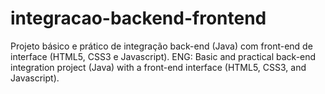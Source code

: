 # integracao-backend-frontend
Projeto básico e prático de integração back-end (Java) com front-end de interface (HTML5, CSS3 e Javascript). ENG: Basic and practical back-end integration project (Java) with a front-end interface (HTML5, CSS3, and Javascript).

